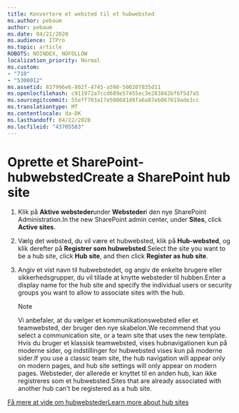 ```yaml
---
title: Konvertere et websted til et hubwebsted
ms.author: pebaum
author: pebaum
ms.date: 04/21/2020
ms.audience: ITPro
ms.topic: article
ROBOTS: NOINDEX, NOFOLLOW
localization_priority: Normal
ms.custom:
- "710"
- "5300012"
ms.assetid: 837996e6-802f-4745-a590-500207835d11
ms.openlocfilehash: c911972a7ccd689e57455ec3e283842bf6f5d7a5
ms.sourcegitcommit: 55eff703a17e500681d8fa6a87eb067019ade3cc
ms.translationtype: MT
ms.contentlocale: da-DK
ms.lasthandoff: 04/22/2020
ms.locfileid: "43705583"
---
```

# <a name="create-a-sharepoint-hub-site"></a><span data-ttu-id="87210-102">Oprette et SharePoint-hubwebsted</span><span class="sxs-lookup"><span data-stu-id="87210-102">Create a SharePoint hub site</span></span>

1. <span data-ttu-id="87210-103">Klik på **Aktive websteder**under **Websteder**i den nye SharePoint Administration.</span><span class="sxs-lookup"><span data-stu-id="87210-103">In the new SharePoint admin center, under **Sites**, click **Active sites**.</span></span>

2. <span data-ttu-id="87210-104">Vælg det websted, du vil være et hubwebsted, klik på **Hub-websted**, og klik derefter på **Registrer som hubwebsted**.</span><span class="sxs-lookup"><span data-stu-id="87210-104">Select the site you want to be a hub site, click **Hub site**, and then click **Register as hub site**.</span></span>

3. <span data-ttu-id="87210-105">Angiv et vist navn til hubwebstedet, og angiv de enkelte brugere eller sikkerhedsgrupper, du vil tillade at knytte websteder til hubben.</span><span class="sxs-lookup"><span data-stu-id="87210-105">Enter a display name for the hub site and specify the individual users or security groups you want to allow to associate sites with the hub.</span></span>

    > [!NOTE]
    >  <span data-ttu-id="87210-106">Vi anbefaler, at du vælger et kommunikationswebsted eller et teamwebsted, der bruger den nye skabelon.</span><span class="sxs-lookup"><span data-stu-id="87210-106">We recommend that you select a communication site, or a team site that uses the new template.</span></span> <span data-ttu-id="87210-107">Hvis du bruger et klassisk teamwebsted, vises hubnavigationen kun på moderne sider, og indstillinger for hubwebsted vises kun på moderne sider.</span><span class="sxs-lookup"><span data-stu-id="87210-107">If you use a classic team site, the hub navigation will appear only on modern pages, and hub site settings will only appear on modern pages.</span></span> <span data-ttu-id="87210-108">Websteder, der allerede er knyttet til en anden hub, kan ikke registreres som et hubwebsted.</span><span class="sxs-lookup"><span data-stu-id="87210-108">Sites that are already associated with another hub can't be registered as a hub site.</span></span>
  
[<span data-ttu-id="87210-109">Få mere at vide om hubwebsteder</span><span class="sxs-lookup"><span data-stu-id="87210-109">Learn more about hub sites</span></span>](https://go.microsoft.com/fwlink/?linkid=869149)
  